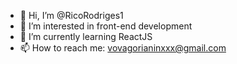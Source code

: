 - 👋 Hi, I’m @RicoRodriges1
- 👀 I’m interested in front-end development
- 🌱 I’m currently learning ReactJS
- 📫 How to reach me: vovagorianinxxx@gmail.com 

<!---
RicoRodriges1/RicoRodriges1 is a ✨ special ✨ repository because its `README.md` (this file) appears on your GitHub profile.
You can click the Preview link to take a look at your changes.
--->
